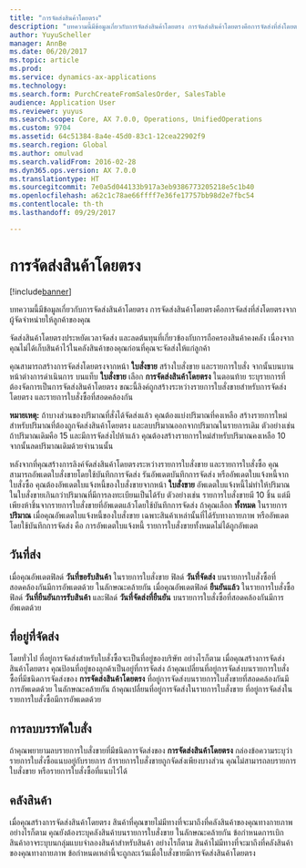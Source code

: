 ```yaml
---
title: "การจัดส่งสินค้าโดยตรง"
description: "บทความนี้มีข้อมูลเกี่ยวกับการจัดส่งสินค้าโดยตรง การจัดส่งสินค้าโดยตรงคือการจัดส่งที่ส่งโดยตรงจากผู้จัดจำหน่ายให้ลูกค้าของคุณ"
author: YuyuScheller
manager: AnnBe
ms.date: 06/20/2017
ms.topic: article
ms.prod: 
ms.service: dynamics-ax-applications
ms.technology: 
ms.search.form: PurchCreateFromSalesOrder, SalesTable
audience: Application User
ms.reviewer: yuyus
ms.search.scope: Core, AX 7.0.0, Operations, UnifiedOperations
ms.custom: 9704
ms.assetid: 64c51384-8a4e-45d0-83c1-12cea22902f9
ms.search.region: Global
ms.author: omulvad
ms.search.validFrom: 2016-02-28
ms.dyn365.ops.version: AX 7.0.0
ms.translationtype: HT
ms.sourcegitcommit: 7e0a5d044133b917a3eb9386773205218e5c1b40
ms.openlocfilehash: a62c1c78ae66ffff7e36fe17757bb98d2e7fbc54
ms.contentlocale: th-th
ms.lasthandoff: 09/29/2017

---
```


# <a name="direct-deliveries"></a>การจัดส่งสินค้าโดยตรง

[!include[banner](../includes/banner.md)]


บทความนี้มีข้อมูลเกี่ยวกับการจัดส่งสินค้าโดยตรง การจัดส่งสินค้าโดยตรงคือการจัดส่งที่ส่งโดยตรงจากผู้จัดจำหน่ายให้ลูกค้าของคุณ

จัดส่งสินค้าโดยตรงประหยัดเวลาจัดส่ง และลดต้นทุนที่เกี่ยวข้องกับการถือครองสินค้าคงคลัง เนื่องจากคุณไม่ได้เก็บสินค้าไว้ในคลังสินค้าของคุณก่อนที่คุณจะจัดส่งให้แก่ลูกค้า  

คุณสามารถสร้างการจัดส่งโดยตรงจากหน้า **ใบสั่งขาย** สร้างใบสั่งขาย และรายการใบสั่ง จากนั้นบนบานหน้าต่างการดำเนินการ บนแท็บ **ใบสั่งขาย** เลือก **การจัดส่งสินค้าโดยตรง** ในตอนท้าย ระบุรายการที่ต้องจัดการเป็นการจัดส่งสินค้าโดยตรง ขณะนี้ลิงค์ถูกสร้างระหว่างรายการใบสั่งขายสำหรับการจัดส่งโดยตรง และรายการใบสั่งซื้อที่สอดคล้องกัน  

**หมายเหตุ:** ถ้าบางส่วนของปริมาณที่สั่งได้จัดส่งแล้ว คุณต้องแบ่งปริมาณที่คงเหลือ สร้างรายการใหม่สำหรับปริมาณที่ต้องถูกจัดส่งสินค้าโดยตรง และลบปริมาณออกจากปริมาณในรายการเดิม ตัวอย่างเช่น ถ้าปริมาณเดิมคือ 15 และมีการจัดส่งไปห้าแล้ว คุณต้องสร้างรายการใหม่สำหรับปริมาณคงเหลือ 10 จากนั้นลดปริมาณเดิมด้วยจำนวนนั้น  

หลังจากที่คุณสร้างการลิงค์จัดส่งสินค้าโดยตรงระหว่างรายการใบสั่งขาย และรายการใบสั่งซื้อ คุณสามารถอัพเดตใบสั่งขายโดยใช้บันทึกการจัดส่ง รันอัพเดตบันทึกการจัดส่ง หรืออัพเดตใบแจ้งหนี้จากใบสั่งซื้อ คุณต้องอัพเดตใบแจ้งหนี้ของใบสั่งขายจากหน้า **ใบสั่งขาย** อัพเดตใบแจ้งหนี้ไม่ทำให้ปริมาณในใบสั่งขายเกินกว่าปริมาณที่มีการลงทะเบียนเป็นได้รับ ตัวอย่างเช่น รายการใบสั่งขายมี 10 ชิ้น แต่มีเพียงห้าชิ้นจากรายการใบสั่งขายที่อัพเดตแล้วโดยใช้บันทึกการจัดส่ง ถ้าคุณเลือก **ทั้งหมด** ในรายการ **ปริมาณ** เมื่อคุณอัพเดตใบแจ้งหนี้ของใบสั่งขาย เฉพาะสินค้าเหล่านั้นที่ได้รับทางกายภาพ หรืออัพเดตโดยใช้บันทึกการจัดส่ง คือ การอัพเดตใบแจ้งหนี้ รายการใบสั่งขายทั้งหมดไม่ได้ถูกอัพเดต

## <a name="delivery-date"></a>วันที่ส่ง
เมื่อคุณอัพเดตฟิลด์ **วันที่ขอรับสินค้า** ในรายการใบสั่งขาย ฟิลด์ **วันที่จัดส่ง** บนรายการใบสั่งซื้อที่สอดคล้องกันมีการอัพเดตด้วย ในลักษณะคล้ายกัน เมื่อคุณอัพเดตฟิลด์ **ยืนยันแล้ว** ในรายการใบสั่งซื้อ ฟิลด์ **วันที่ยืนยันการรับสินค้า** และฟิลด์ **วันที่จัดส่งที่ยืนยัน** บนรายการใบสั่งซื้อที่สอดคล้องกันมีการอัพเดตด้วย

## <a name="delivery-address"></a>ที่อยู่ที่จัดส่ง
โดยทั่วไป ที่อยู่การจัดส่งสำหรับใบสั่งซื้อจะเป็นที่อยู่ของบริษัท อย่างไรก็ตาม เมื่อคุณสร้างการจัดส่งสินค้าโดยตรง คุณป้อนที่อยู่ของลูกค้าเป็นอยู่ที่การจัดส่ง ถ้าคุณเปลี่ยนที่อยู่การจัดส่งบนรายการใบสั่งซื้อที่มีชนิดการจัดส่งของ **การจัดส่งสินค้าโดยตรง** ที่อยู่การจัดส่งบนรายการใบสั่งขายที่สอดคล้องกันมีการอัพเดตด้วย ในลักษณะคล้ายกัน ถ้าคุณเปลี่ยนที่อยู่การจัดส่งในรายการใบสั่งขาย ที่อยู่การจัดส่งในรายการใบสั่งซื้อมีการอัพเดตด้วย

## <a name="deleting-order-lines"></a>การลบบรรทัดใบสั่ง
ถ้าคุณพยายามลบรายการใบสั่งขายที่มีชนิดการจัดส่งของ **การจัดส่งสินค้าโดยตรง** กล่องข้อความระบุว่ารายการใบสั่งซื้อแนบอยู่กับรายการ ถ้ารายการใบสั่งขายถูกจัดส่งเพียงบางส่วน คุณไม่สามารถลบรายการใบสั่งขาย หรือรายการใบสั่งซื้อที่แนบไว้ได้

## <a name="warehouse"></a>คลังสินค้า
เมื่อคุณสร้างการจัดส่งสินค้าโดยตรง สินค้าที่คุณขายไม่มีทางที่จะมาถึงที่คลังสินค้าของคุณทางกายภาพ อย่างไรก็ตาม คุณยังต้องระบุคลังสินค้าบนรายการใบสั่งขาย ในลักษณะคล้ายกัน ข้อกำหนดการเบิกสินค้าอาจระบุบนกลุ่มแบบจำลองสินค้าสำหรับสินค้า อย่างไรก็ตาม สินค้าไม่มีทางที่จะมาถึงที่คลังสินค้าของคุณทางกายภาพ ข้อกำหนดเหล่านี้จะถูกละเว้นเมื่อใบสั่งขายมีการจัดส่งสินค้าโดยตรง




